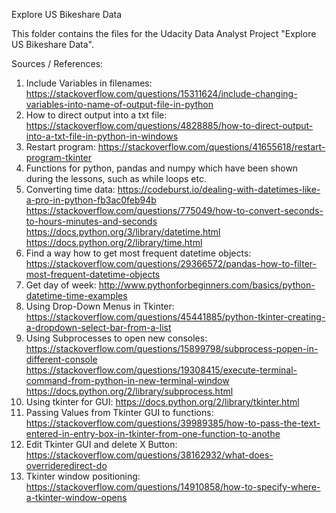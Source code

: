 Explore US Bikeshare Data

This folder contains the files for the Udacity Data Analyst Project "Explore US Bikeshare Data". 

Sources / References:
1. Include Variables in filenames:
	https://stackoverflow.com/questions/15311624/include-changing-variables-into-name-of-output-file-in-python
2. How to direct output into a txt file:
	https://stackoverflow.com/questions/4828885/how-to-direct-output-into-a-txt-file-in-python-in-windows
3. Restart program:
	https://stackoverflow.com/questions/41655618/restart-program-tkinter
4. Functions for python, pandas and numpy which have been shown during the lessons, such as while loops etc.
5. Converting time data:
	https://codeburst.io/dealing-with-datetimes-like-a-pro-in-python-fb3ac0feb94b
	https://stackoverflow.com/questions/775049/how-to-convert-seconds-to-hours-minutes-and-seconds
	https://docs.python.org/3/library/datetime.html
	https://docs.python.org/2/library/time.html
6. Find a way how to get most frequent datetime objects:
	https://stackoverflow.com/questions/29366572/pandas-how-to-filter-most-frequent-datetime-objects
7. Get day of week:
	http://www.pythonforbeginners.com/basics/python-datetime-time-examples
8. Using Drop-Down Menus in Tkinter:
  https://stackoverflow.com/questions/45441885/python-tkinter-creating-a-dropdown-select-bar-from-a-list
9. Using Subprocesses to open new consoles:
  https://stackoverflow.com/questions/15899798/subprocess-popen-in-different-console
  https://stackoverflow.com/questions/19308415/execute-terminal-command-from-python-in-new-terminal-window
  https://docs.python.org/2/library/subprocess.html
10. Using tkinter for GUI:
	https://docs.python.org/2/library/tkinter.html
11. Passing Values from Tkinter GUI to functions:
	https://stackoverflow.com/questions/39989385/how-to-pass-the-text-entered-in-entry-box-in-tkinter-from-one-function-to-anothe
12. Edit Tkinter GUI and delete X Button:
	https://stackoverflow.com/questions/38162932/what-does-overrideredirect-do
13. Tkinter window positioning:
	https://stackoverflow.com/questions/14910858/how-to-specify-where-a-tkinter-window-opens
